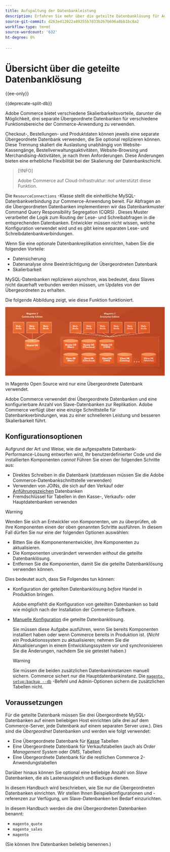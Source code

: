 ```yaml
---
title: Aufspaltung der Datenbankleistung
description: Erfahren Sie mehr über die geteilte Datenbanklösung für Adobe Commerce und Magento Open Source.
source-git-commit: d263e412022a89255b7d33b267b696a8bb1bc8a2
workflow-type: tm+mt
source-wordcount: '632'
ht-degree: 0%

---
```



# Übersicht über die geteilte Datenbanklösung

{{ee-only}}

{{deprecate-split-db}}

Adobe Commerce bietet verschiedene Skalierbarkeitsvorteile, darunter die Möglichkeit, drei separate Übergeordnete Datenbanken für verschiedene Funktionsbereiche der Commerce-Anwendung zu verwenden.

Checkout-, Bestellungen- und Produktdaten können jeweils eine separate Übergeordnete Datenbank verwenden, die Sie optional replizieren können. Diese Trennung skaliert die Auslastung unabhängig von Website-Kassengänge, Bestellverwaltungsaktivitäten, Website-Browsing und Merchandising-Aktivitäten, je nach Ihren Anforderungen. Diese Änderungen bieten eine erhebliche Flexibilität bei der Skalierung der Datenbankschicht.

>[!INFO]
>
>Adobe Commerce auf Cloud-Infrastruktur: _not_ unterstützt diese Funktion.

Die `ResourceConnections` -Klasse stellt die einheitliche MySQL-Datenbankverbindung zur Commerce-Anwendung bereit. Für Abfragen an die Übergeordneten Datenbanken implementieren wir das Datenbankmuster Command Query Responsibility Segregation (CQRS) . Dieses Muster verarbeitet die Logik zum Routing der Lese- und Schreibabfragen in die entsprechenden Datenbanken. Entwickler müssen nicht wissen, welche Konfiguration verwendet wird und es gibt keine separaten Lese- und Schreibdatenbankverbindungen.

Wenn Sie eine optionale Datenbankreplikation einrichten, haben Sie die folgenden Vorteile:

- Datensicherung
- Datenanalyse ohne Beeinträchtigung der Übergeordneten Datenbank
- Skalierbarkeit

MySQL-Datenbanken replizieren asynchron, was bedeutet, dass Slaves nicht dauerhaft verbunden werden müssen, um Updates von der Übergeordneten zu erhalten.

Die folgende Abbildung zeigt, wie diese Funktion funktioniert.

![Adobe Commerce verwendet verschiedene Datenbanken zum Speichern von Tabellen](../../assets/configuration/split-db-diagram-ee.png)

In Magento Open Source wird nur eine Übergeordnete Datenbank verwendet.

Adobe Commerce verwendet drei Übergeordnete Datenbanken und eine konfigurierbare Anzahl von Slave-Datenbanken zur Replikation. Adobe Commerce verfügt über eine einzige Schnittstelle für Datenbankverbindungen, was zu einer schnelleren Leistung und besseren Skalierbarkeit führt.

## Konfigurationsoptionen

Aufgrund der Art und Weise, wie die aufgespaltete Datenbank-Performance-Lösung entworfen wird, Ihr benutzerdefinierter Code und die installierten Komponenten _cannot_ Führen Sie einen der folgenden Schritte aus:

- Direktes Schreiben in die Datenbank (stattdessen müssen Sie die Adobe Commerce-Datenbankschnittstelle verwenden)
- Verwenden von JOINs, die sich auf den Verkauf oder [Anführungszeichen](https://glossary.magento.com/quote) Datenbanken
- Fremdschlüssel für Tabellen in den Kasse-, Verkaufs- oder Hauptdatenbanken verwenden

>[!WARNING]
>
>Wenden Sie sich an Entwickler von Komponenten, um zu überprüfen, ob ihre Komponenten einen der oben genannten Schritte ausführen. In diesem Fall dürfen Sie nur eine der folgenden Optionen auswählen:
>
>- Bitten Sie die Komponentenentwickler, ihre Komponenten zu aktualisieren.
>- Die Komponenten unverändert verwenden _without_ die geteilte Datenbanklösung.
>- Entfernen Sie die Komponenten, damit Sie die geteilte Datenbanklösung verwenden können.


Dies bedeutet auch, dass Sie Folgendes tun können:

- Konfiguration der geteilten Datenbanklösung _before_ Handel in Produktion bringen.

   Adobe empfiehlt die Konfiguration von geteilten Datenbanken so bald wie möglich nach der Installation der Commerce-Software.

- [Manuelle Konfiguration](multi-master-manual.md) die geteilte Datenbanklösung.

   Sie müssen diese Aufgabe ausführen, wenn Sie bereits Komponenten installiert haben oder wenn Commerce bereits in Produktion ist. (_Nicht_ ein Produktionssystem zu aktualisieren; nehmen Sie die Aktualisierungen in einem Entwicklungssystem vor und synchronisieren Sie die Änderungen, nachdem Sie sie getestet haben.)

   >[!WARNING]
   >
   >Sie müssen die beiden zusätzlichen Datenbankinstanzen manuell sichern. Commerce sichert nur die Hauptdatenbankinstanz. Die [`magento setup:backup --db`](../../installation/tutorials/backup.md) -Befehl und Admin-Optionen sichern die zusätzlichen Tabellen nicht.

## Voraussetzungen

Für die geteilte Datenbank müssen Sie drei Übergeordnete MySQL-Datenbanken auf einem beliebigen Host einrichten (alle drei auf dem Commerce-Server, jede Datenbank auf einem separaten Server usw.). Dies sind die _Übergeordnet_ Datenbanken und werden wie folgt verwendet:

- Eine Übergeordnete Datenbank für [Kasse](https://glossary.magento.com/checkout) Tabellen
- Eine Übergeordnete Datenbank für Verkaufstabellen (auch als _Order Management System_ oder _OMS_, Tabellen)
- Eine Übergeordnete Datenbank für die restlichen Commerce 2-Anwendungstabellen

Darüber hinaus können Sie optional eine beliebige Anzahl von _Slave_ Datenbanken, die als Lastenausgleich und Backups dienen.

In diesem Handbuch wird beschrieben, wie Sie nur die Übergeordneten Datenbanken einrichten. Wir stellen Ihnen Beispielkonfigurationen und -referenzen zur Verfügung, um Slave-Datenbanken bei Bedarf einzurichten.

In diesem Handbuch werden die drei Übergeordneten Datenbanken benannt:

- `magento_quote`
- `magento_sales`
- `magento`

(Sie können Ihre Datenbanken beliebig benennen.)
